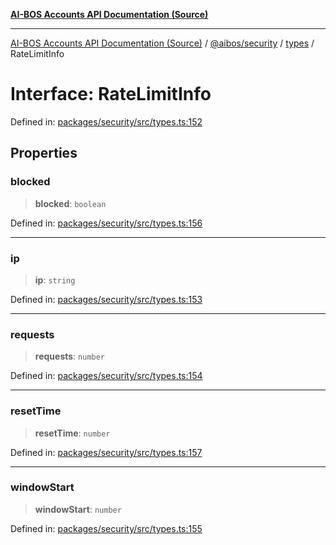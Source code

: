 [**AI-BOS Accounts API Documentation (Source)**](../../../../README.md)

***

[AI-BOS Accounts API Documentation (Source)](../../../../README.md) / [@aibos/security](../../README.md) / [types](../README.md) / RateLimitInfo

# Interface: RateLimitInfo

Defined in: [packages/security/src/types.ts:152](https://github.com/pohlai88/accounts/blob/48103fb36d28b2b9bfb33472b6de2f719773cde9/packages/security/src/types.ts#L152)

## Properties

### blocked

> **blocked**: `boolean`

Defined in: [packages/security/src/types.ts:156](https://github.com/pohlai88/accounts/blob/48103fb36d28b2b9bfb33472b6de2f719773cde9/packages/security/src/types.ts#L156)

***

### ip

> **ip**: `string`

Defined in: [packages/security/src/types.ts:153](https://github.com/pohlai88/accounts/blob/48103fb36d28b2b9bfb33472b6de2f719773cde9/packages/security/src/types.ts#L153)

***

### requests

> **requests**: `number`

Defined in: [packages/security/src/types.ts:154](https://github.com/pohlai88/accounts/blob/48103fb36d28b2b9bfb33472b6de2f719773cde9/packages/security/src/types.ts#L154)

***

### resetTime

> **resetTime**: `number`

Defined in: [packages/security/src/types.ts:157](https://github.com/pohlai88/accounts/blob/48103fb36d28b2b9bfb33472b6de2f719773cde9/packages/security/src/types.ts#L157)

***

### windowStart

> **windowStart**: `number`

Defined in: [packages/security/src/types.ts:155](https://github.com/pohlai88/accounts/blob/48103fb36d28b2b9bfb33472b6de2f719773cde9/packages/security/src/types.ts#L155)
